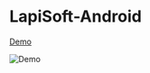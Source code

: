 # LapiSoft-Android

[Demo](https://www.dropbox.com/sh/rzwzsq9t7sjdpvg/AAC34V-1dyszwnHBj6jXRQ2Ja?dl=0)

![Demo](https://www.dropbox.com/preview/Lapisoft%20Demo/Android/Scan%20Result.jpeg?role=personal)
